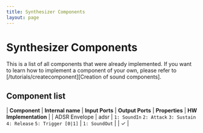 ```yaml
---
title: Synthesizer Components
layout: page
---
```

# Synthesizer Components
This is a list of all components that were already implemented. If you want to learn how to implement a component of your own, please refer to [/tutorials/createcomponent][Creation of sound components].

## Component list

| **Component** | **Internal name** | **Input Ports** | **Output Ports** | **Properties** | **HW Implementation** |
| ADSR Envelope | adsr | `1: SoundIn` `2: Attack` `3: Sustain` `4: Release` `5: Trigger [0|1]` | `1: SoundOut` | | &#10003; | 
